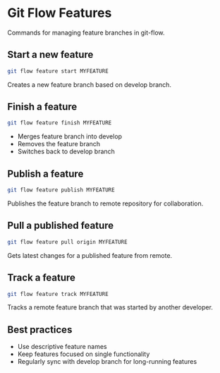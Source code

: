 # Git Flow Features

Commands for managing feature branches in git-flow.

## Start a new feature
```bash
git flow feature start MYFEATURE
```
Creates a new feature branch based on develop branch.

## Finish a feature
```bash
git flow feature finish MYFEATURE
```
- Merges feature branch into develop
- Removes the feature branch
- Switches back to develop branch

## Publish a feature
```bash
git flow feature publish MYFEATURE
```
Publishes the feature branch to remote repository for collaboration.

## Pull a published feature
```bash
git flow feature pull origin MYFEATURE
```
Gets latest changes for a published feature from remote.

## Track a feature
```bash
git flow feature track MYFEATURE
```
Tracks a remote feature branch that was started by another developer.

## Best practices
- Use descriptive feature names
- Keep features focused on single functionality
- Regularly sync with develop branch for long-running features